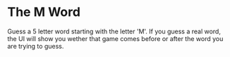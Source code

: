 The M Word
=========

Guess a 5 letter word starting with the letter 'M'. If you guess a real word, the UI will show you wether that game comes before or after the word you are trying to guess.
